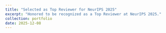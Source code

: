 ```yaml
---
title: "Selected as Top Reviewer for NeurIPS 2025"
excerpt: "Honored to be recognized as a Top Reviewer at NeurIPS 2025."
collection: portfolio
date: 2025-12-08
---
```


